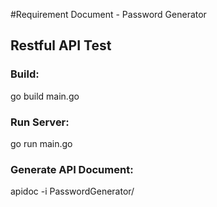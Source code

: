 #Requirement Document - Password Generator

## Restful API Test
### Build:
go build main.go
### Run Server:
go run main.go
### Generate API Document:
apidoc -i PasswordGenerator/
